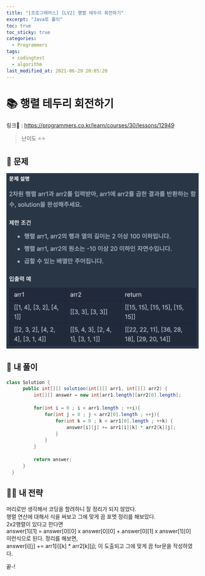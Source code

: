 ```yaml
---
title: "[프로그래머스] [LV2] 행렬 테두리 회전하기"
excerpt: "Java로 풀이"
toc: true
toc_sticky: true
categories:
  - Programmers
tags:
  - codingtest
  - algorithm
last_modified_at: 2021-06-29 20:05:20
---
```


# 📚 행렬 테두리 회전하기
  
링크📎 : <https://programmers.co.kr/learn/courses/30/lessons/12949>  
  
>난이도 ⭐️⭐️
  
## 📖 문제    
  
![이미지](/assets/images/Programmers/Lv2/prob37/37-1.png)

## 📝 내 풀이  
    
```java  
class Solution {
      public int[][] solution(int[][] arr1, int[][] arr2) {
          int[][] answer = new int[arr1.length][arr2[0].length];

          for(int i = 0 ; i < arr1.length ; ++i){
              for(int j = 0 ; j < arr2[0].length ; ++j){
                  for(int k = 0 ; k < arr1[0].length ; ++k) {
                      answer[i][j] += arr1[i][k] * arr2[k][j];
                  }
              }
          }

          return answer;
      }
  }
``` 
   
## 👊🏻 내 전략
  
머리로만 생각해서 코딩을 할려하니 잘 정리가 되지 않았다.  
행렬 연산에 대해서 식을 써보고 그에 맞게 끔 포멧 정리를 해보았다.  
2x2행렬이 있다고 한다면  
answer[1][1] = answer[0][0] x answer[0][0] + answer[0][1] x answer[1][0]  
이런식으로 된다. 정리를 해보면,  
answer[i][j] += arr1[i][k] * arr2[k][j]; 이 도출되고 그에 맞게 끔 for문을 작성하였다.  
  
끝-!
